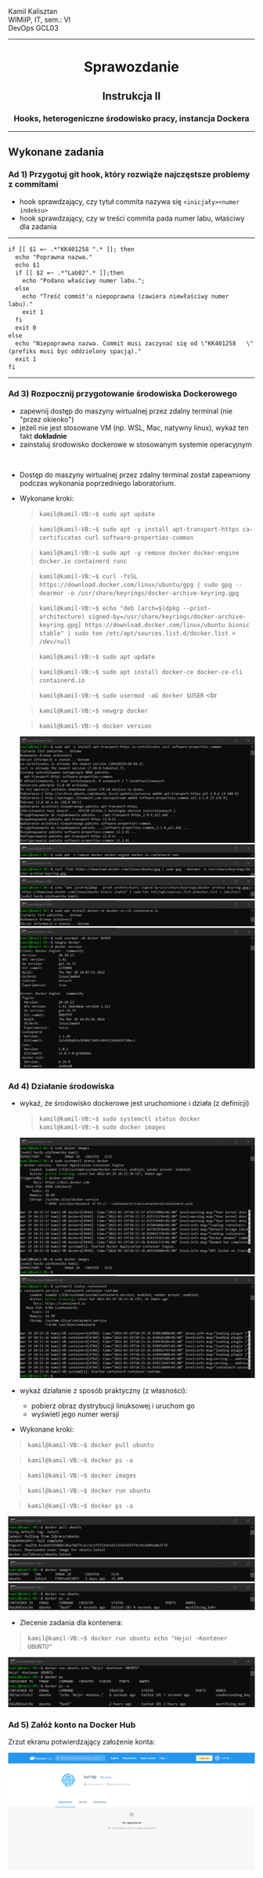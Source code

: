 Kamil Kalisztan <br>
WIMiIP, IT, sem.: VI <br>
DevOps GCL03
___



# <center>Sprawozdanie</center>
## <center>Instrukcja II</center>

### <center>Hooks, heterogeniczne środowisko pracy, instancja Dockera</center>
___

## Wykonane zadania
### Ad 1) Przygotuj git hook, który rozwiąże najczęstsze problemy z commitami
* hook sprawdzający, czy tytuł commita nazywa się ```<inicjały><numer indeksu>```
* hook sprawdzający, czy w treści commita pada numer labu, właściwy dla zadania

---

	if [[ $1 =~ .*"KK401258 ".* ]]; then
	  echo "Poprawna nazwa."
	  echo $1
	  if [[ $2 =~ .*"Lab02".* ]];then
	    echo "Podano właściwy numer labu.";
	  else 
	    echo "Treść commit'u niepoprawna (zawiera niewłaściwy numer labu)."    
	    exit 1
	  fi
	  exit 0
	else
	  echo "Niepoprawna nazwa. Commit musi zaczynać się od \"KK401258 	\"(prefiks musi byc oddzielony spacją)."
	  exit 1
	fi
---

### Ad 3) Rozpocznij przygotowanie środowiska Dockerowego

* zapewnij dostęp do maszyny wirtualnej przez zdalny terminal (nie "przez okienko")
* jeżeli nie jest stosowane VM (np. WSL, Mac, natywny linux), wykaż ten fakt **dokładnie**
* zainstaluj środowisko dockerowe w stosowanym systemie operacyjnym

<br>

* Dostęp do maszyny wirtualnej przez zdalny terminal został zapewniony podczas wykonania poprzedniego laboratorium. 

* Wykonane kroki:
	> ``` kamil@kamil-VB:~$ sudo apt update ``` <br>

	> ``` kamil@kamil-VB:~$ sudo apt -y install apt-transport-https ca-certificates curl software-properties-common ``` <br>

	> ```kamil@kamil-VB:~$ sudo apt -y remove docker docker-engine docker.io containerd runc``` <br>

	> ```kamil@kamil-VB:~$ curl -fsSL https://download.docker.com/linux/ubuntu/gpg | sudo gpg --dearmor -o /usr/share/keyrings/docker-archive-keyring.gpg``` <br>

	> ```kamil@kamil-VB:~$ echo "deb [arch=$(dpkg --print-architecture) signed-by=/usr/share/keyrings/docker-archive-keyring.gpg] https://download.docker.com/linux/ubuntu bionic stable" | sudo tee /etc/apt/sources.list.d/docker.list > /dev/null``` <br>

	> ```kamil@kamil-VB:~$ sudo apt update``` <br>

	> ```kamil@kamil-VB:~$ sudo apt install docker-ce docker-ce-cli containerd.io``` <br>

	> ```kamil@kamil-VB:~$ sudo usermod -aG docker $USER``` <br

	> ```kamil@kamil-VB:~$ newgrp docker``` <br>

	> ```kamil@kamil-VB:~$ docker version``` <br>

	![Image](./zrzut_ekranu_02.png "zrzut_ekranu_02")
	![Image](./zrzut_ekranu_03.png "zrzut_ekranu_03")
	![Image](./zrzut_ekranu_04.png "zrzut_ekranu_04")
	![Image](./zrzut_ekranu_05.png "zrzut_ekranu_05")
	![Image](./zrzut_ekranu_06.png "zrzut_ekranu_06")
	![Image](./zrzut_ekranu_07.png "zrzut_ekranu_07")


### Ad 4) Działanie środowiska
* wykaż, że środowisko dockerowe jest uruchomione i działa (z definicji)
	
	>```kamil@kamil-VB:~$ sudo systemctl status docker``` <br>
	> ```kamil@kamil-VB:~$ sudo docker images``` <br>
	
	![Image](./zrzut_ekranu_09.png "zrzut_ekranu_09")
	![Image](./zrzut_ekranu_10.png "zrzut_ekranu_10")

	
* wykaż działanie z sposób praktyczny (z własności):
	* pobierz obraz dystrybucji linuksowej i uruchom go 
	* wyświetl jego numer wersji
* Wykonane kroki:

>```kamil@kamil-VB:~$ docker pull ubuntu```

>```kamil@kamil-VB:~$ docker ps -a```

>```kamil@kamil-VB:~$ docker images```

>```kamil@kamil-VB:~$ docker run ubuntu```

>```kamil@kamil-VB:~$ docker ps -a```

![Image](./zrzut_ekranu_11.png "zrzut_ekranu_11")
![Image](./zrzut_ekranu_12.png "zrzut_ekranu_12")
![Image](./zrzut_ekranu_13.png "zrzut_ekranu_13")

* Zlecenie zadania dla kontenera:
>```kamil@kamil-VB:~$ docker run ubuntu echo "Hejo! ~Kontener UBUNTU"```

![Image](./zrzut_ekranu_15.png "zrzut_ekranu_15")


### Ad 5) Załóż konto na Docker Hub

Zrzut ekranu potwierdzający założenie konta:

![Image](./zrzut_ekranu_14.png "zrzut_ekranu_14")
